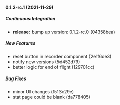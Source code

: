 #### 0.1.2-rc.1 (2021-11-29)

##### Continuous Integration

* **release:**  bump up version: 0.1.2-rc.0 (04358bea)

##### New Features

*  reset button in recorder component (2e1f6de3)
*  notify new versions (5d452d79)
*  better logic for end of flight (129701cc)

##### Bug Fixes

*  minor UI changes (f513c29e)
*  stat page could be blank (da778405)


